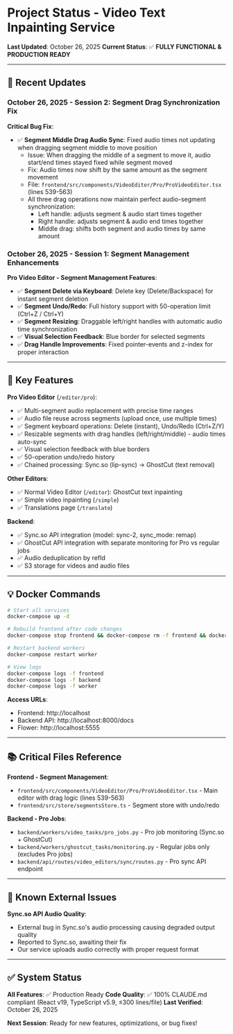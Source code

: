 # Project Status - Video Text Inpainting Service

**Last Updated**: October 26, 2025
**Current Status**: ✅ **FULLY FUNCTIONAL & PRODUCTION READY**

---

## 🎯 Recent Updates

### October 26, 2025 - Session 2: Segment Drag Synchronization Fix

**Critical Bug Fix**:
- ✅ **Segment Middle Drag Audio Sync**: Fixed audio times not updating when dragging segment middle to move position
  - Issue: When dragging the middle of a segment to move it, audio start/end times stayed fixed while segment moved
  - Fix: Audio times now shift by the same amount as the segment movement
  - File: `frontend/src/components/VideoEditor/Pro/ProVideoEditor.tsx` (lines 539-563)
  - All three drag operations now maintain perfect audio-segment synchronization:
    - Left handle: adjusts segment & audio start times together
    - Right handle: adjusts segment & audio end times together
    - Middle drag: shifts both segment and audio times by same amount

### October 26, 2025 - Session 1: Segment Management Enhancements

**Pro Video Editor - Segment Management Features**:
- ✅ **Segment Delete via Keyboard**: Delete key (Delete/Backspace) for instant segment deletion
- ✅ **Segment Undo/Redo**: Full history support with 50-operation limit (Ctrl+Z / Ctrl+Y)
- ✅ **Segment Resizing**: Draggable left/right handles with automatic audio time synchronization
- ✅ **Visual Selection Feedback**: Blue border for selected segments
- ✅ **Drag Handle Improvements**: Fixed pointer-events and z-index for proper interaction

---

## 🚀 Key Features

**Pro Video Editor** (`/editor/pro`):
- ✅ Multi-segment audio replacement with precise time ranges
- ✅ Audio file reuse across segments (upload once, use multiple times)
- ✅ Segment keyboard operations: Delete (instant), Undo/Redo (Ctrl+Z/Y)
- ✅ Resizable segments with drag handles (left/right/middle) - audio times auto-sync
- ✅ Visual selection feedback with blue borders
- ✅ 50-operation undo/redo history
- ✅ Chained processing: Sync.so (lip-sync) → GhostCut (text removal)

**Other Editors**:
- ✅ Normal Video Editor (`/editor`): GhostCut text inpainting
- ✅ Simple video inpainting (`/simple`)
- ✅ Translations page (`/translate`)

**Backend**:
- ✅ Sync.so API integration (model: sync-2, sync_mode: remap)
- ✅ GhostCut API integration with separate monitoring for Pro vs regular jobs
- ✅ Audio deduplication by refId
- ✅ S3 storage for videos and audio files

---

## 💡 Docker Commands

```bash
# Start all services
docker-compose up -d

# Rebuild frontend after code changes
docker-compose stop frontend && docker-compose rm -f frontend && docker-compose build frontend && docker-compose up -d frontend

# Restart backend workers
docker-compose restart worker

# View logs
docker-compose logs -f frontend
docker-compose logs -f backend
docker-compose logs -f worker
```

**Access URLs**:
- Frontend: http://localhost
- Backend API: http://localhost:8000/docs
- Flower: http://localhost:5555

---

## 📚 Critical Files Reference

**Frontend - Segment Management**:
- `frontend/src/components/VideoEditor/Pro/ProVideoEditor.tsx` - Main editor with drag logic (lines 539-563)
- `frontend/src/store/segmentsStore.ts` - Segment store with undo/redo

**Backend - Pro Jobs**:
- `backend/workers/video_tasks/pro_jobs.py` - Pro job monitoring (Sync.so + GhostCut)
- `backend/workers/ghostcut_tasks/monitoring.py` - Regular jobs only (excludes Pro jobs)
- `backend/api/routes/video_editors/sync/routes.py` - Pro sync API endpoint

---

## 📝 Known External Issues

**Sync.so API Audio Quality**:
- External bug in Sync.so's audio processing causing degraded output quality
- Reported to Sync.so, awaiting their fix
- Our service uploads audio correctly with proper request format

---

## ✅ System Status

**All Features**: ✅ Production Ready
**Code Quality**: ✅ 100% CLAUDE.md compliant (React v19, TypeScript v5.9, ≤300 lines/file)
**Last Verified**: October 26, 2025

**Next Session**: Ready for new features, optimizations, or bug fixes!
